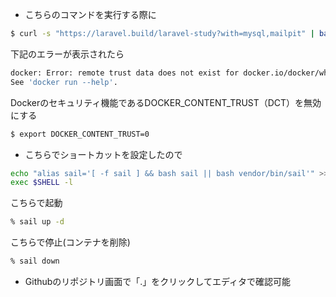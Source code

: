 - こちらのコマンドを実行する際に
```bash
$ curl -s "https://laravel.build/laravel-study?with=mysql,mailpit" | bash
```
下記のエラーが表示されたら
```bash
docker: Error: remote trust data does not exist for docker.io/docker/whalesay: notary.docker.io does not have trust data for docker.io/docker/whalesay.
See 'docker run --help'.
```
Dockerのセキュリティ機能であるDOCKER_CONTENT_TRUST（DCT）を無効にする
```bash
$ export DOCKER_CONTENT_TRUST=0
```

- こちらでショートカットを設定したので
```bash
echo "alias sail='[ -f sail ] && bash sail || bash vendor/bin/sail'" >> ~/.zshrc
exec $SHELL -l
```
こちらで起動
```bash
% sail up -d
```
こちらで停止(コンテナを削除)
```bash
% sail down
```

- Githubのリポジトリ画面で「.」をクリックしてエディタで確認可能
